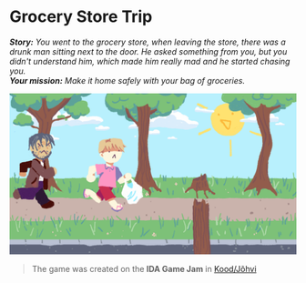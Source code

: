 # Grocery Store Trip

***Story:** You went to the grocery store, when leaving the store, there was a drunk man sitting next to the door. He asked something from you, but you didn't understand him, which made him really mad and he started chasing you.  
**Your mission:** Make it home safely with your bag of groceries.*

![Game preview](2.gameplaymockup.png)

> The game was created on the **IDA Game Jam** in [Kood/Jõhvi](https://kood.tech/en/)
